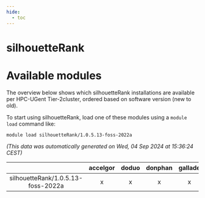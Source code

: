```yaml
---
hide:
  - toc
---
```


silhouetteRank
==============

# Available modules


The overview below shows which silhouetteRank installations are available per HPC-UGent Tier-2cluster, ordered based on software version (new to old).

To start using silhouetteRank, load one of these modules using a `module load` command like:

```shell
module load silhouetteRank/1.0.5.13-foss-2022a
```

*(This data was automatically generated on Wed, 04 Sep 2024 at 15:36:24 CEST)*  

| |accelgor|doduo|donphan|gallade|joltik|shinx|skitty|
| :---: | :---: | :---: | :---: | :---: | :---: | :---: | :---: |
|silhouetteRank/1.0.5.13-foss-2022a|x|x|x|x|x|-|x|

